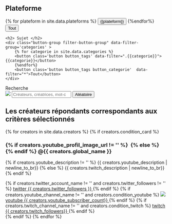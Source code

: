 <script src="https://kit.fontawesome.com/72c07d4b2a.js" crossorigin="anonymous"></script>

  <div class='filters'>
    <h2> Plateforme </h2>
    <div class="button-group filter-button-group" data-filter-group='plateform'>
        {% for plateform in site.data.plateforms %}
        <button class='button button_tags' data-filter=".{{plateform}}">{{plateform}}</button>
        {%endfor%}
        <button class='button button_tags button_plateform'  data-filter="">Tout</button>
    </div>

    <h2> Sujet </h2>
    <div class="button-group filter-button-group" data-filter-group='categories' >
        {% for categorie in site.data.categories %}
        <button class='button button_tags' data-filter=".{{categorie}}">{{categorie}}</button>
        {%endfor%}
        <button class='button button_tags button_categorie'  data-filter="*">Tout</button>
    </div>

  </div>

  <div>
    <label for="search">Recherche</label>
  </div>

  <div class="search">
    <img class="search-icon" src="assets/images/followers.svg" aria-hidden="true"/>
    <input type="search" class="quicksearch" placeholder="Créateurs, créatrices, mot-clé.." name="search" id='search' />
    <button class='button button_tags' onclick="shuffleCard()" >Aléatoire</button>
  </div>



<section class="Grid">
<h2 class="ReaderOnly">Les créateurs répondants correspondants aux critères sélectionnés</h2>
  <div class="Grid__sizer"></div>
        {% for creators in site.data.creators %}
				{% if creators.condition_card %}
            <article class="Card {{creators.categories}} {{creators.plateforms}}">
                <h3 class='Card__title'>
                    {% if creators.youtube_profil_image_url != '' %}
                    <img src='{{creators.youtube_profil_image_url}}'  class="Card__profileImage" alt=""/>
                    {% else %}
                    <img src='{{creators.twitch_profil_image_url}}'  class="Card__profileImage" alt=""/>
                    {% endif %}
                    <span class="Card__name {{ creators.global_name }} ">
<span aria-hidden="true">@</span>{{ creators.global_name }}
</span>
                </h3>
                <!--div class="categories">
                  <p class="category">
                    #Python
                  </p>
                  <p class="category">
                    #IA
                  </p>
                </div-->
                <p class="Card__description">
                    {% if creators.youtube_description != '' %}
                        {{ creators.youtube_description | newline_to_br}}
                    {% else %}
                        {{ creators.twitch_description |  newline_to_br}}
                    {% endif %}
                </p>
                <footer class="SocialNetworks">
                  {% if  creators.twitter_account_name   != '' and creators.twitter_followers != '' %}
                  <a class="CallToAction Network Network--twitter" rel="noopener" href='https://twitter.com/@{{ creators.screen_name| markdownify | strip_html}}' target="_blank">
                    <i class="fab fa-twitter"></i>
                    <span class="ReaderOnly">twitter</span>
                    <span class="follower-counter" aria-hidden="true">{{ creators.twitter_followers }}</span>
                  </a>
                  {% endif %}
                  {% if creators.youtube_channel_name  != ''  and	creators.condition_youtube	%}
                  <a class='CallToAction Network Network--youtube' rel="noopener" href='https://youtube.com/channel/{{ creators.youtube_channel_id | markdownify | strip_html }}' target="_blank">
                    <img src="assets/images/youtube.svg" aria-hidden="true"/>
                    <span class="ReaderOnly">youtube</span>
                    <span class="follower-counter" aria-hidden="true">{{ creators.youtube_subscriber_count}}</span>
                  </a>
                  {% endif %}     
                  {%  if   creators.twitch_channel_name  != '' and creators.condition_twitch  %}
                  <a class='CallToAction Network Network--twitch' rel="noopener" href='https://twitch.com/{{ creators.twitch_channel_name | markdownify | strip_html }}' target="_blank">
                    <i class="fab fa-twitch"></i>
                    <span class="ReaderOnly">twitch</span>
                    <span class="follower-counter" aria-hidden="true">{{ creators.twitch_followers}}</span>
                  </a>
                  {% endif  %}
                </footer>
                <!--div class="votes-container">
                  <p class="votes-count">345 votes</p>
                  <div>
                    <span class="thumb" vote="true">
                      <img src="assets/images/thumb.svg"/>
                    </span>
                    <span class="thumb" vote="false">
                      <img class="down" src="assets/images/thumb.svg"/>
                    </span>
                  </div>
                </div-->         
        </article>
				{% endif %}
        {% endfor %}
</section>
<div id="display-card-container" hidden></div>
<script src="https://code.jquery.com/jquery-3.1.0.min.js" integrity="sha256-cCueBR6CsyA4/9szpPfrX3s49M9vUU5BgtiJj06wt/s=" crossorigin="anonymous"></script>
<script src="https://unpkg.com/isotope-layout@3.0/dist/isotope.pkgd.js"></script>
<script src="/assets/js/script.js"></script>
<script src='/assets/js/filterAndSearch.js'></script>
